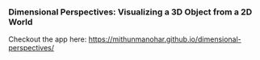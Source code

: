 ### Dimensional Perspectives: Visualizing a 3D Object from a 2D World

Checkout the app here: https://mithunmanohar.github.io/dimensional-perspectives/
